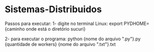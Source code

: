 # Sistemas-Distribuidos

Passos para executar:
1- digite no terminal Linux:
  export PYDHOME={caminho onde está o diretório sucuri}
  
2- para executar o programa:
  python {nome do arquivo ".py"}.py {quantidade de workers} {nome do arquivo ".txt"}.txt
